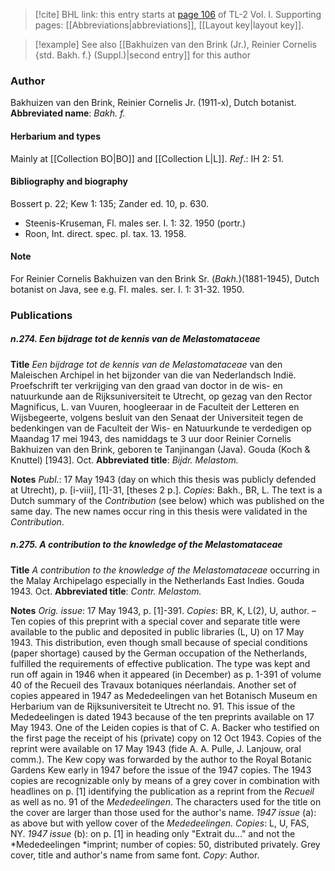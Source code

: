 > [!cite] BHL link: this entry starts at [page 106](https://www.biodiversitylibrary.org/page/33120237) of TL-2 Vol. I.
> Supporting pages: [[Abbreviations|abbreviations]], [[Layout key|layout key]].

> [!example] See also [[Bakhuizen van den Brink (Jr.), Reinier Cornelis {std. Bakh. f.} (Suppl.)|second entry]] for this author

### Author

Bakhuizen van den Brink, Reinier Cornelis Jr. (1911-x), Dutch botanist. 
**Abbreviated name**: *Bakh. f.*

#### Herbarium and types

Mainly at [[Collection BO|BO]] and [[Collection L|L]].
*Ref*.: IH 2: 51.

#### Bibliography and biography

Bossert p. 22; Kew 1: 135; Zander ed. 10, p. 630.
- Steenis-Kruseman, Fl. males ser. I. 1: 32. 1950 (portr.)
- Roon, Int. direct. spec. pl. tax. 13. 1958.

#### Note

For Reinier Cornelis Bakhuizen van den Brink Sr. (*Bakh.*)(1881-1945), Dutch botanist on Java, see e.g. Fl. males. ser. I. 1: 31-32. 1950.

### Publications

##### n.274. Een bijdrage tot de kennis van de Melastomataceae

**Title**
*Een bijdrage tot de kennis van de Melastomataceae* van den Maleischen Archipel in het bijzonder van die van Nederlandsch Indië. Proefschrift ter verkrijging van den graad van doctor in de wis- en natuurkunde aan de Rijksuniversiteit te Utrecht, op gezag van den Rector Magnificus, L. van Vuuren, hoogleeraar in de Faculteit der Letteren en Wijsbegeerte, volgens besluit van den Senaat der Universiteit tegen de bedenkingen van de Faculteit der Wis- en Natuurkunde te verdedigen op Maandag 17 mei 1943, des namiddags te 3 uur door Reinier Cornelis Bakhuizen van den Brink, geboren te Tanjinangan (Java). Gouda (Koch & Knuttel) \[1943\]. Oct.
**Abbreviated title**: *Bijdr. Melastom.*

**Notes**
*Publ*.: 17 May 1943 (day on which this thesis was publicly defended at Utrecht), p. \[i-viii\], \[1\]-31, \[theses 2 p.\]. *Copies*: Bakh., BR, L. The text is a Dutch summary of the *Contribution* (see below) which was published on the same day. The new names occur ring in this thesis were validated in the *Contribution*.

##### n.275. A contribution to the knowledge of the Melastomataceae

**Title**
*A contribution to the knowledge of the Melastomataceae* occurring in the Malay Archipelago especially in the Netherlands East Indies. Gouda 1943. Oct.
**Abbreviated title**: *Contr. Melastom.*

**Notes**
*Orig. issue*: 17 May 1943, p. \[1\]-391. *Copies*: BR, K, L(2), U, author. – Ten copies of this preprint with a special cover and separate title were available to the public and deposited in public libraries (L, U) on 17 May 1943. This distribution, even though small because of special conditions (paper shortage) caused by the German occupation of the Netherlands, fulfilled the requirements of effective publication. The type was kept and run off again in 1946 when it appeared (in December) as p. 1-391 of volume 40 of the Recueil des Travaux botaniques néerlandais. Another set of copies appeared in 1947 as Mededeelingen van het Botanisch Museum en Herbarium van de Rijksuniversiteit te Utrecht no. 91. This issue of the Mededeelingen is dated 1943 because of the ten preprints available on 17 May 1943. One of the Leiden copies is that of C. A. Backer who testified on the first page the receipt of his (private) copy on 12 Oct 1943. Copies of the reprint were available on 17 May 1943 (fide A. A. Pulle, J. Lanjouw, oral comm.). The Kew copy was forwarded by the author to the Royal Botanic Gardens Kew early in 1947 before the issue of the 1947 copies.
The 1943 copies are recognizable only by means of a grey cover in combination with headlines on p. \[1\] identifying the publication as a reprint from the *Recueil* as well as no. 91 of the *Mededeelingen*. The characters used for the title on the cover are larger than those used for the author's name.
*1947 issue* (a): as above but with yellow cover of the *Mededeelingen. Copies*: L, U, FAS, NY.
*1947 issue* (b): on p. \[1\] in heading only "Extrait du..." and not the *Mededeelingen *imprint; number of copies: 50, distributed privately. Grey cover, title and author's name from same font. *Copy*: Author.

